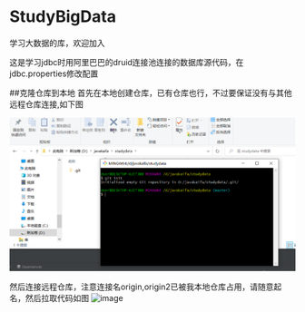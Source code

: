 # StudyBigData
学习大数据的库，欢迎加入

这是学习jdbc时用阿里巴巴的druid连接池连接的数据库源代码，在jdbc.properties修改配置

##克隆仓库到本地
首先在本地创建仓库，已有仓库也行，不过要保证没有与其他远程仓库连接,如下图

![image](https://github.com/beijingDataboys/StudyBigData/blob/master/image/Snipaste_2023-04-20_21-00-41.png)

然后连接远程仓库，注意连接名origin,origin2已被我本地仓库占用，请随意起名，然后拉取代码如图
![image]()
